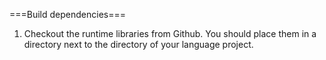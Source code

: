 ===Build dependencies===
1. Checkout the runtime libraries from Github. You should place them in a directory next to the directory of your language project.